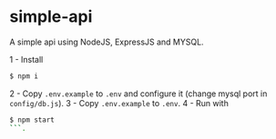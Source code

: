 # simple-api
A simple api using NodeJS, ExpressJS and MYSQL.

 1 - Install 
 ``` bash
 $ npm i 
 ```
  2 - Copy `.env.example` to `.env` and configure it (change mysql port in `config/db.js`).
  3 - Copy `.env.example` to `.env`.
  4 - Run with
  ``` bash
 $ npm start    
 ```.


